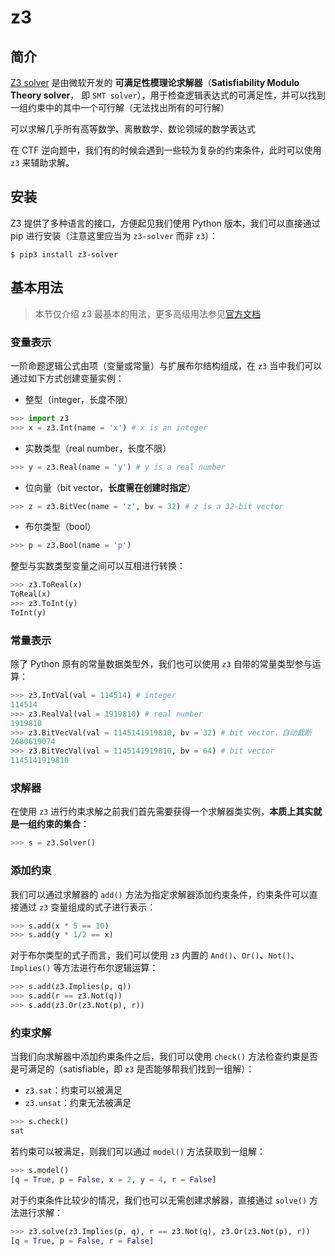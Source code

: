 # z3

## 简介

[Z3 solver](https://github.com/Z3Prover/z3) 是由微软开发的 **可满足性模理论求解器**（**Satisfiability Modulo Theory solver**， 即 `SMT solver`），用于检查逻辑表达式的可满足性，并可以找到一组约束中的其中一个可行解（无法找出所有的可行解）

可以求解几乎所有高等数学、离散数学、数论领域的数学表达式

在 CTF 逆向题中，我们有的时候会遇到一些较为复杂的约束条件，此时可以使用 `z3` 来辅助求解。

## 安装

Z3 提供了多种语言的接口，方便起见我们使用 Python 版本，我们可以直接通过 pip 进行安装（注意这里应当为 `z3-solver` 而非 `z3`）：

```
$ pip3 install z3-solver
```

## 基本用法

> 本节仅介绍 z3 最基本的用法，更多高级用法参见[官方文档](https://z3prover.github.io/api/html/index.html)

### 变量表示

一阶命题逻辑公式由项（变量或常量）与扩展布尔结构组成，在 `z3` 当中我们可以通过如下方式创建变量实例：

- 整型（integer，长度不限）

```python
>>> import z3
>>> x = z3.Int(name = 'x') # x is an integer
```

- 实数类型（real number，长度不限）

```python
>>> y = z3.Real(name = 'y') # y is a real number
```

- 位向量（bit vector，**长度需在创建时指定**）

```python
>>> z = z3.BitVec(name = 'z', bv = 32) # z is a 32-bit vector
```

- 布尔类型（bool）

```python
>>> p = z3.Bool(name = 'p')
```

整型与实数类型变量之间可以互相进行转换：

```python
>>> z3.ToReal(x)
ToReal(x)
>>> z3.ToInt(y)
ToInt(y)
```

### 常量表示
除了 Python 原有的常量数据类型外，我们也可以使用 `z3` 自带的常量类型参与运算：

```python
>>> z3.IntVal(val = 114514) # integer
114514
>>> z3.RealVal(val = 1919810) # real number
1919810
>>> z3.BitVecVal(val = 1145141919810, bv = 32) # bit vector，自动截断
2680619074
>>> z3.BitVecVal(val = 1145141919810, bv = 64) # bit vector
1145141919810
```

### 求解器

在使用 `z3` 进行约束求解之前我们首先需要获得一个求解器类实例，**本质上其实就是一组约束的集合**：

```python
>>> s = z3.Solver()
```

### 添加约束

我们可以通过求解器的 `add()` 方法为指定求解器添加约束条件，约束条件可以直接通过 `z3` 变量组成的式子进行表示：

```python
>>> s.add(x * 5 == 10)
>>> s.add(y * 1/2 == x)
```

对于布尔类型的式子而言，我们可以使用 `z3` 内置的 `And()`、`Or()`、`Not()`、`Implies()` 等方法进行布尔逻辑运算：

```python
>>> s.add(z3.Implies(p, q))
>>> s.add(r == z3.Not(q))
>>> s.add(z3.Or(z3.Not(p), r))
```

### 约束求解

当我们向求解器中添加约束条件之后，我们可以使用 `check()` 方法检查约束是否是可满足的（satisfiable，即 `z3` 是否能够帮我们找到一组解）：

- `z3.sat`：约束可以被满足
- `z3.unsat`：约束无法被满足

```python
>>> s.check()
sat
```

若约束可以被满足，则我们可以通过 `model()` 方法获取到一组解：

```python
>>> s.model()
[q = True, p = False, x = 2, y = 4, r = False]
```

对于约束条件比较少的情况，我们也可以无需创建求解器，直接通过 `solve()` 方法进行求解：

```python
>>> z3.solve(z3.Implies(p, q), r == z3.Not(q), z3.Or(z3.Not(p), r))
[q = True, p = False, r = False]
```
